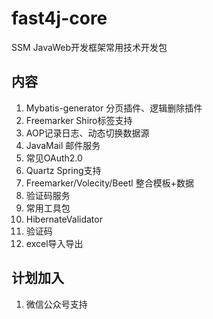 # fast4j-core
SSM JavaWeb开发框架常用技术开发包

## 内容
1. Mybatis-generator 分页插件、逻辑删除插件
2. Freemarker Shiro标签支持
3. AOP记录日志、动态切换数据源
4. JavaMail 邮件服务
5. 常见OAuth2.0
6. Quartz Spring支持
7. Freemarker/Volecity/Beetl 整合模板+数据
8. 验证码服务
9. 常用工具包
10. HibernateValidator
11. 验证码
12. excel导入导出

## 计划加入
1. 微信公众号支持